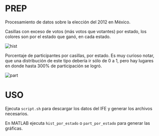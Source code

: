 PREP
====

Procesamiento de datos sobre la elección del 2012 en México.

Casillas con exceso de votos (más votos que votantes) por estado, los colores
son por el estado que ganó, en cada estado.

![hist](https://github.com/downloads/ElDeveloper/PREP/hist.png)

Porcentaje de participantes por casillas, por estado. Es muy curioso notar, que 
una distribución de este tipo debería ir sólo de 0 a 1, pero hay lugares en 
donde hasta 300% de participación se logró.

![part](https://github.com/downloads/ElDeveloper/PREP/participacion.jpg)

USO
===

Ejecuta `script.sh` para descargar los datos del IFE y generar los archivos 
necesarios.

En MATLAB ejecuta `hist_por_estado` o `part_por_estado` para generar las 
gráficas.